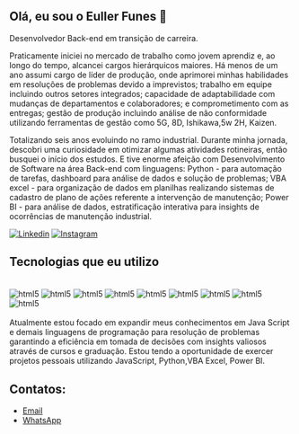 ## Olá, eu sou o Euller Funes 👋
Desenvolvedor Back-end em transição de carreira.

Praticamente iniciei no mercado de trabalho como jovem aprendiz e, ao longo do tempo, alcancei cargos hierárquicos maiores. Há menos de um ano assumi cargo de líder de produção, onde aprimorei minhas habilidades em resoluções de problemas devido a imprevistos; trabalho em equipe incluindo outros setores integrados; capacidade de adaptabilidade com mudanças de departamentos e colaboradores; e comprometimento com as entregas; gestão de produção incluindo análise de não conformidade utilizando ferramentas de gestão como 5G, 8D, Ishikawa,5w 2H, Kaizen.

Totalizando seis anos evoluindo no ramo industrial.
Durante minha jornada, descobri uma curiosidade em otimizar algumas atividades rotineiras, então busquei o início dos estudos. E tive enorme afeição com Desenvolvimento de Software na área Back-end com linguagens:
Python - para automação de tarefas, dashboard para análise de dados e solução de problemas;
VBA excel - para organização de dados em planilhas realizando sistemas de cadastro de plano de ações referente a intervenção de manutenção;
Power BI - para análise de dados, estratificação interativa para insights de ocorrências de manutenção industrial.


[![Linkedin](https://img.shields.io/badge/LinkedIn-0077B5?style=for-the-badge&logo=linkedin&logoColor=white/)](https://www.linkedin.com/in/eullerfunes/)
[![Instagram](https://img.shields.io/badge/Instagram-E4405F?style=for-the-badge&logo=instagram&logoColor=white)](https://instagram.com/eullerfunes?igshid=OGQ5ZDc2ODk2ZA==)

## Tecnologias que eu utilizo
<div> <br/>
    <img align="center" alt = html5 src = "https://img.shields.io/badge/HTML5-E34F26?style=for-the-badge&logo=html5&logoColor=white">
    <img align="center" alt = html5 src = "https://img.shields.io/badge/Python-14354C?style=for-the-badge&logo=python&logoColor=white">
     <img align="center" alt = html5 src = "https://img.shields.io/badge/Microsoft_Excel-217346?style=for-the-badge&logo=microsoft-excel&logoColor=white">
    <img align="center" alt = html5 src = "[https://img.shields.io/badge/Microsoft_Excel-217346?style=for-the-badge&logo=microsoft-excel&logoColor=white](https://img.shields.io/badge/CSS-239120?&style=for-the-badge&logo=css3&logoColor=white)">
    <img align="center" alt = html5 src = "[[https://img.shields.io/badge/Microsoft_Excel-217346?style=for-the-badge&logo=microsoft-excel&logoColor=white](https://img.shields.io/badge/CSS-239120?&style=for-the-badge&logo=css3&logoColor=white)](https://img.shields.io/badge/Node.js-43853D?style=for-the-badge&logo=node.js&logoColor=white)">
     <img align="center" alt = html5 src = "[https://img.shields.io/badge/HTML5-E34F26?style=for-the-badge&logo=html5&logoColor=white](https://img.shields.io/badge/JavaScript-323330?style=for-the-badge&logo=javascript&logoColor=F7DF1E)">
        <img align="center" alt = html5 src = "[https://img.shields.io/badge/HTML5-E34F26?style=for-the-badge&logo=html5&logoColor=white](https://img.shields.io/badge/Java-ED8B00?style=for-the-badge&logo=openjdk&logoColor=white)">
    <img align="center" alt = html5 src = "[https://img.shields.io/badge/HTML5-E34F26?style=for-the-badge&logo=html5&logoColor=white](https://img.shields.io/badge/SAP-0FAAFF?style=for-the-badge&logo=sap&logoColor=white)">
    <img align="center" alt = html5 src = "[https://img.shields.io/badge/HTML5-E34F26?style=for-the-badge&logo=html5&logoColor=white](https://img.shields.io/badge/Powershell-2CA5E0?style=for-the-badge&logo=powershell&logoColor=white
)">

</div>
</div>
</br>
Atualmente estou focado em expandir meus conhecimentos em Java Script e demais linguagens de programação para resolução de problemas garantindo a eficiência em tomada de decisões com insights valiosos através de cursos e graduação.
Estou tendo a oportunidade de exercer projetos pessoais utilizando JavaScript, Python,VBA Excel, Power BI.

</br>

## Contatos:
- [Email](euller_funes@hotmail.com)
- [WhatsApp](wa.me/+55199916171190)
